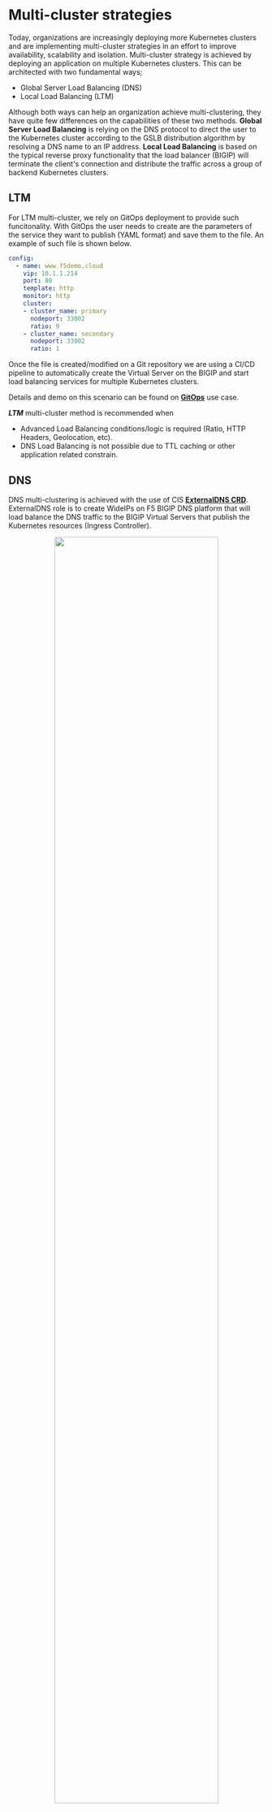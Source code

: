 # Multi-cluster strategies
Today, organizations are increasingly deploying more Kubernetes clusters and are implementing multi-cluster strategies in an effort to improve availability, scalability and isolation. Multi-cluster strategy is achieved by deploying an application on multiple Kubernetes clusters. This can be architected with two fundamental ways; 
  - Global Server Load Balancing (DNS) 
  - Local Load Balancing (LTM) 

Although both ways can help an organization achieve multi-clustering, they have quite few differences on the capabilities of these two methods. **Global Server Load Balancing** is relying on the DNS protocol to direct the user to the Kubernetes cluster according to the GSLB distribution algorithm by resolving a DNS name to an IP address. **Local Load Balancing** is based on the typical reverse proxy functionality that the load balancer (BIGIP) will terminate the client's connection and distribute the traffic across a group of backend Kubernetes clusters. 


## LTM
For LTM multi-cluster, we rely on GitOps deployment to provide such funcitonality. With GitOps the user needs to create are the parameters of the service they want to publish (YAML format) and save them to the file. An example of such file is shown below.
```yml
config: 
  - name: www.f5demo.cloud
    vip: 10.1.1.214
    port: 80
    template: http 
    monitor: http
    cluster:
    - cluster_name: primary
      nodeport: 33002
      ratio: 9
    - cluster_name: secondary
      nodeport: 33002
      ratio: 1
```
Once the file is created/modified on a Git repository we are using a CI/CD pipeline to automatically create the Virtual Server on the BIGIP and start load balancing services for multiple Kubernetes clusters. 

Details and demo on this scenario can be found on [**GitOps**](https://github.com/F5EMEA/oltra/blob/main/use-cases/gitops/) use case. 

***LTM*** multi-cluster method is recommended when 
- Advanced Load Balancing conditions/logic is required (Ratio, HTTP Headers, Geolocation, etc).
- DNS Load Balancing is not possible due to TTL caching or other application related constrain.  


## DNS
DNS multi-clustering is achieved with the use of CIS [**ExternalDNS CRD**](https://clouddocs.f5.com/containers/latest/userguide/crd/externaldns.html). ExternalDNS role is to create WideIPs on F5 BIGIP DNS platform that will load balance the DNS traffic to the BIGIP Virtual Servers that publish the Kubernetes resources (Ingress Controller). 

<p align="center">
  <img src="multi-cluster-gslb.png" style="width:80%">
</p>


### How does it work
DNS multi-clustering is a two step process. **First** we create a Custom Resource of type VirtualServer, TransportServer or IngressLink that contain the Hostname (FQDN) of the service we want to load balance. 
```yml
apiVersion: cis.f5.com/v1
kind: VirtualServer
metadata:
  labels:
    f5cr: "true"
  name: sample-virtual
spec:
  host: www.f5demo.cloud       <==== Hostname (FQDN)
  virtualServerAddress: 10.1.10.240
  pools:
  - monitor:
      interval: 20
      recv: ""
      send: /
      timeout: 10
      type: http
    path: /
    service: svc-1
    servicePort: 80
```
An **ExternalDNS** Custom Resource must be created that will have the same hostname as with Custom Resource (VS/TS/IL) we created earlier.
```yml
apiVersion: "cis.f5.com/v1"
kind: ExternalDNS
metadata:
  name: exdns
  labels:
    f5cr: "true"
spec:
  domainName: www.f5demo.cloud     <==== Hostname matches with pervious CR
  dnsRecordType: A
  loadBalanceMethod: round-robin
  pools:
  - name: www-primary-k8s
    dnsRecordType: A
    loadBalanceMethod: round-robin
    dataServerName: /Common/GSLBServer
    monitor:
      type: https
      send: "GET /"
      recv: ""
      interval: 10
      timeout: 10
```

> **Note:** The Host parameter can be configured to be either explicit or wildcard (*.f5demo.cloud)

DNS multi-cluster provides the following functionalities: 

- **Active-Active Applications.** EDNS can be configured to load balance equally (Round Robin) services running in different clusters.

- **Active-Standby Applications.** EDNS can be configured to have order preference between the services running in different clusters.

- **Health Monitoring.** EDNS provides real-time health monitoring of the services (via HTTP/HTTPS/TCP probes) so that the user is always sent to the Kubernetes cluster that the application is available/operational. 
> **(Important) Note:** Since the application runs behind NGINX+ Ingress Controller, it is recommened to have liveness probes configured on the K8s deployments so that NGINX+ removes the services when they are facing health issues and that the timeout/frequency on the EDNS is bigger than the one on liveness probes.

- **Distributed environments.** Given the fact that EDNS relies on DNS, it can accomodates Kuberentes clusters that are deployed across different datacenters.


### DNS Demo

Ideally for the multi-cluster demo we would need 2 K8s clusters and 2 BIGIP, one BIGIP for each cluster. Due to the fact that we have 1 BIGIP and 1 K8s cluster in our environment we will simulate mutli-cluster environment by deployhing the same application on 2 Namespaces, deploy 2 CIS instances that monitor these namespaces and both CIS instances will update the same BIGIP DNS.


### Step 1. Create Tentants

Access the terminal on the VS Code.

<img src="https://raw.githubusercontent.com/F5EMEA/oltra/main/vscode.png" style="width:40%">


Create the 2 namespaces. Each namespace will represent a different cluster
```
kubectl create namespace cluster1
kubectl create namespace cluster2
```

### Step 2. Deploy NGINX+ Ingress Controller

For each namespace (cluster) we will deploy a seperate NGINX+ Ingress Controller. 

Change the working directory to `multi-cluster`.
```
cd ~/oltra/use-cases/two-tier-architectures/multi-cluster
```

Copy the NGINX plus deployment from the setup folder
```
cd ~/oltra/use-cases/two-tier-architectures/multi-cluster
mkdir nginx_t1
mkdir nginx_t2
cp -R ~/oltra/setup/nginx-ic/* nginx_t1
cp -R ~/oltra/setup/nginx-ic/* nginx_t2
```

Replace the namespace `nginx` with `cluster1` and `cluster2` for the required manifests
```
./rename.sh
```

Deploy NGNINX+ IC for each namespace (cluster).
```
kubectl apply -f ~/oltra/use-cases/two-tier-architectures/multi-cluster/nginx_t1/rbac
kubectl apply -f ~/oltra/use-cases/two-tier-architectures/multi-cluster/nginx_t2/rbac
kubectl apply -f ~/oltra/use-cases/two-tier-architectures/multi-cluster/nginx_t1/resources
kubectl apply -f ~/oltra/use-cases/two-tier-architectures/multi-cluster/nginx_t2/resources
kubectl apply -f ~/oltra/use-cases/two-tier-architectures/multi-cluster/nginx_t1/nginx-plus
kubectl apply -f ~/oltra/use-cases/two-tier-architectures/multi-cluster/nginx_t2/nginx-plus
```

Verify that the NGINX pods are up and running on both namespaces

```
kubectl get pods -n cluster1
kubectl get pods -n cluster2

####################################      Expected Output   ######################################
NAME                            READY   STATUS    RESTARTS   AGE
nginx-cluster1-74fd9b786-hqm6k   1/1     Running   0          22s
##################################################################################################
```

### Step 3. Create 2 CIS instances

Before creating 2 CIS instances (one for each namespace), we need to scale down to 0 the existing CIS instance. 
```
kubectl scale deployment f5-cis-crd -n bigip --replicas=0
```
> Note: We scale down to zero the existing CIS since it listens across all Namespaces. In this case we will create a conflict of multiple CIS configuring BIGP for the same CRD but on different partitions. 
 
Deploy 2 new CIS instances. One will manage namespace `cluster1` and the other will manage namespace `cluster2` 
```
cp ~/oltra/setup/cis/cis/cis-ctlr-crd.yml cis-cluster1.yml
cp ~/oltra/setup/cis/cis/cis-ctlr-crd.yml cis-cluster2.yml

sed -i  '50i \ \ \ \ \ \ \ \ \ \ \  "--namespace=cluster1",' cis-cluster1.yml
sed -i 's/f5-cis-crd/f5-cis-crd1/' cis-cluster1.yml
sed -i 's/bigip-partition=cis-crd/bigip-partition=cis-crd1/' cis-cluster1.yml

sed -i  '50i \ \ \ \ \ \ \ \ \ \ \  "--namespace=cluster2",' cis-cluster2.yml
sed -i 's/f5-cis-crd/f5-cis-crd2/' cis-cluster2.yml
sed -i 's/bigip-partition=cis-crd/bigip-partition=cis-crd2/' cis-cluster2.yml

kubectl apply -f cis-cluster1.yml
kubectl apply -f cis-cluster2.yml

```
### Step 4. Create Transportserver and ExternalDNS resources

Create TransportServer resrouce for cluster1 and cluster2
```
kubectl apply -f transport.yml
```

Create EDNS resource for cluster1 and cluster2
```
kubectl apply -f edns.yml
```

Try accessing the services with DNS
```
for i in {1..50} ; do dig @10.1.10.200 gslb.f5demo.local +short; done
```


### Step 5. Clean up the environment

Delete the namespaces that were created during this demo to remove all configuration
```
kubectl delete -f transport.yml
kubectl delete -f edns.yml
sleep 15
kubectl delete -f cis-cluster1.yml
kubectl delete -f cis-cluster2.yml
kubectl delete ns cluster1
kubectl delete ns cluster2
kubectl scale deployment f5-cis-crd -n bigip --replicas=1
rm -R nginx_t1
rm -R nginx_t2
rm cis-cluster1.yml
rm cis-cluster2.yml
```
